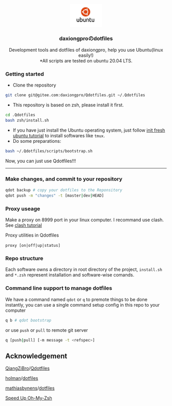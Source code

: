 <div align="center">
	<img src="./image/README/ubuntu.png" width = "100" alt="ubuntu logo" align=center />
	<p align="center">
	<h3 align="center">daxiongproのdotfiles</h3>
		<p align="center">
			Development tools and dotfiles of daxiongpro, help you use Ubuntu(linux easily!)
		</br>
		*All scripts are tested on ubuntu 20.04 LTS.
		</p>
	</p>
</div>

### Getting started

* Clone the repository

```bash
git clone git@gitee.com:daxiongpro/Qdotfiles.git ~/.Qdotfiles
```

* This repository is based on zsh, please install it first.

```bash
cd .Qdotfiles
bash zsh/install.sh
```

* If you have just install the Ubuntu operating system, just follow [init fresh ubuntu tutorial](docs/init_fresh_ubuntu.md) to install softwares like `tmux`.
* Do some preparations:

```bash
bash ~/.Qdotfiles/scripts/bootstrap.sh
```

Now, you can just use Qdotfiles!!!

---

### Make changes, and commit to your repository

```bash
qdot backup # copy your dotfiles to the Reponsitory
qdot push -m "changes" -t [master|dev|HEAD]
```

### Proxy useage

Make a proxy on 8999 port in your linux computer. I recommand use clash. See [clash tutorial](docs/clash.md)

Proxy utilities in Qdotfiles

`proxy [on|off|up|status]`

### Repo structure

Each software owns a directory in root directory of the project, `install.sh` and `*.zsh` represent installation and software-wise comands.

### Command line support to manage dotfiles

We have a command named `qdot` or `q` to premote things to be done instantly, you can use a single command setup config in this repo to your computer

```bash
q b # qdot bootstrap
```

or use  `push`  or  `pull`  to remote git server

```bash
q [push|pull] [-m message -t <refspec>]
```

## Acknowledgement

[QiangZiBro](https://github.com/QiangZiBro)/[Qdotfiles](https://github.com/QiangZiBro/Qdotfiles)

[holman](https://github.com/holman)/[dotfiles](https://github.com/holman/dotfiles)

[mathiasbynens](https://github.com/mathiasbynens)/[dotfiles](https://github.com/mathiasbynens/dotfiles)

[Speed Up Oh-My-Zsh](https://bennycwong.github.io/post/speeding-up-oh-my-zsh/)
